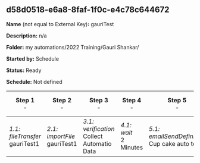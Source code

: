 ## d58d0518-e6a8-8faf-1f0c-e4c78c644672

**Name** (not equal to External Key)**:** gauriTest

**Description:** n/a

**Folder:** my automations/2022 Training/Gauri Shankar/

**Started by:** Schedule

**Status:** Ready

**Schedule:** Not defined

| Step 1<br>_-_ | Step 2<br>_-_ | Step 3<br>_-_ | Step 4<br>_-_ | Step 5<br>_-_ | Step 6<br>_-_ |
| --- | --- | --- | --- | --- | --- |
| _1.1: fileTransfer_<br>gauriTest1 | _2.1: importFile_<br>gauriTest1 | _3.1: verification_<br>Collect Automatio Data | _4.1: wait_<br>2 Minutes | _5.1: emailSendDefinition_<br>Cup cake auto test | _6.1: query_<br>Gauri query |

